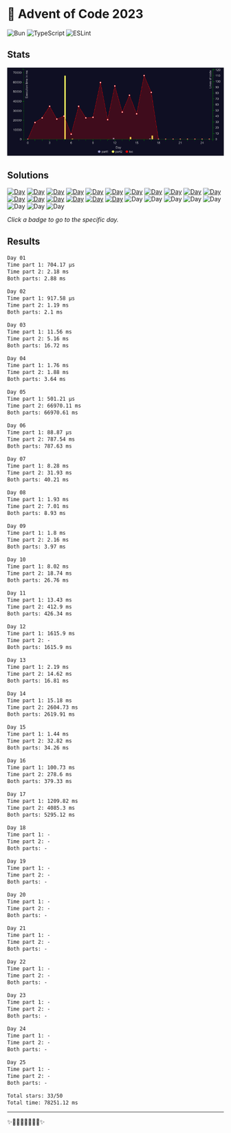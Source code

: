 # 🎄 Advent of Code 2023

![Bun](https://img.shields.io/badge/Bun-%23000000.svg?style=for-the-badge&logo=bun&logoColor=white) ![TypeScript](https://img.shields.io/badge/typescript-%23007ACC.svg?style=for-the-badge&logo=typescript&logoColor=white)
![ESLint](https://img.shields.io/badge/ESLint-4B3263?style=for-the-badge&logo=eslint&logoColor=white)

## Stats

![Stats](chart.png)

## Solutions

<!--SOLUTIONS-->

[![Day](https://badgen.net/badge/01/%E2%98%85%E2%98%85/green)](day-01/index.ts)
[![Day](https://badgen.net/badge/02/%E2%98%85%E2%98%85/green)](day-02/index.ts)
[![Day](https://badgen.net/badge/03/%E2%98%85%E2%98%85/green)](day-03/index.ts)
[![Day](https://badgen.net/badge/04/%E2%98%85%E2%98%85/green)](day-04/index.ts)
[![Day](https://badgen.net/badge/05/%E2%98%85%E2%98%85/green)](day-05/index.ts)
[![Day](https://badgen.net/badge/06/%E2%98%85%E2%98%85/green)](day-06/index.ts)
[![Day](https://badgen.net/badge/07/%E2%98%85%E2%98%85/green)](day-07/index.ts)
[![Day](https://badgen.net/badge/08/%E2%98%85%E2%98%85/green)](day-08/index.ts)
[![Day](https://badgen.net/badge/09/%E2%98%85%E2%98%85/green)](day-09/index.ts)
[![Day](https://badgen.net/badge/10/%E2%98%85%E2%98%85/green)](day-10/index.ts)
[![Day](https://badgen.net/badge/11/%E2%98%85%E2%98%85/green)](day-11/index.ts)
[![Day](https://badgen.net/badge/12/%E2%98%85%E2%98%86/yellow)](day-12/index.ts)
[![Day](https://badgen.net/badge/13/%E2%98%85%E2%98%85/green)](day-13/index.ts)
[![Day](https://badgen.net/badge/14/%E2%98%85%E2%98%85/green)](day-14/index.ts)
[![Day](https://badgen.net/badge/15/%E2%98%85%E2%98%85/green)](day-15/index.ts)
[![Day](https://badgen.net/badge/16/%E2%98%85%E2%98%85/green)](day-16/index.ts)
[![Day](https://badgen.net/badge/17/%E2%98%85%E2%98%85/green)](day-17/index.ts)
![Day](https://badgen.net/badge/18/%E2%98%86%E2%98%86/gray)
![Day](https://badgen.net/badge/19/%E2%98%86%E2%98%86/gray)
![Day](https://badgen.net/badge/20/%E2%98%86%E2%98%86/gray)
![Day](https://badgen.net/badge/21/%E2%98%86%E2%98%86/gray)
![Day](https://badgen.net/badge/22/%E2%98%86%E2%98%86/gray)
![Day](https://badgen.net/badge/23/%E2%98%86%E2%98%86/gray)
![Day](https://badgen.net/badge/24/%E2%98%86%E2%98%86/gray)
![Day](https://badgen.net/badge/25/%E2%98%86%E2%98%86/gray)

<!--/SOLUTIONS-->

_Click a badge to go to the specific day._

## Results

<!--RESULTS-->

```
Day 01
Time part 1: 704.17 µs
Time part 2: 2.18 ms
Both parts: 2.88 ms
```

```
Day 02
Time part 1: 917.58 µs
Time part 2: 1.19 ms
Both parts: 2.1 ms
```

```
Day 03
Time part 1: 11.56 ms
Time part 2: 5.16 ms
Both parts: 16.72 ms
```

```
Day 04
Time part 1: 1.76 ms
Time part 2: 1.88 ms
Both parts: 3.64 ms
```

```
Day 05
Time part 1: 501.21 µs
Time part 2: 66970.11 ms
Both parts: 66970.61 ms
```

```
Day 06
Time part 1: 88.87 µs
Time part 2: 787.54 ms
Both parts: 787.63 ms
```

```
Day 07
Time part 1: 8.28 ms
Time part 2: 31.93 ms
Both parts: 40.21 ms
```

```
Day 08
Time part 1: 1.93 ms
Time part 2: 7.01 ms
Both parts: 8.93 ms
```

```
Day 09
Time part 1: 1.8 ms
Time part 2: 2.16 ms
Both parts: 3.97 ms
```

```
Day 10
Time part 1: 8.02 ms
Time part 2: 18.74 ms
Both parts: 26.76 ms
```

```
Day 11
Time part 1: 13.43 ms
Time part 2: 412.9 ms
Both parts: 426.34 ms
```

```
Day 12
Time part 1: 1615.9 ms
Time part 2: -
Both parts: 1615.9 ms
```

```
Day 13
Time part 1: 2.19 ms
Time part 2: 14.62 ms
Both parts: 16.81 ms
```

```
Day 14
Time part 1: 15.18 ms
Time part 2: 2604.73 ms
Both parts: 2619.91 ms
```

```
Day 15
Time part 1: 1.44 ms
Time part 2: 32.82 ms
Both parts: 34.26 ms
```

```
Day 16
Time part 1: 100.73 ms
Time part 2: 278.6 ms
Both parts: 379.33 ms
```

```
Day 17
Time part 1: 1209.82 ms
Time part 2: 4085.3 ms
Both parts: 5295.12 ms
```

```
Day 18
Time part 1: -
Time part 2: -
Both parts: -
```

```
Day 19
Time part 1: -
Time part 2: -
Both parts: -
```

```
Day 20
Time part 1: -
Time part 2: -
Both parts: -
```

```
Day 21
Time part 1: -
Time part 2: -
Both parts: -
```

```
Day 22
Time part 1: -
Time part 2: -
Both parts: -
```

```
Day 23
Time part 1: -
Time part 2: -
Both parts: -
```

```
Day 24
Time part 1: -
Time part 2: -
Both parts: -
```

```
Day 25
Time part 1: -
Time part 2: -
Both parts: -
```

```
Total stars: 33/50
Total time: 78251.12 ms
```

<!--/RESULTS-->

---

✨🎄🎁🎄🎅🎄🎁🎄✨